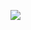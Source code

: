 ![](http://m.post.naver.com/viewer/image.nhn?src=http%3A%2F%2Fpost.phinf.naver.net%2FMjAxNjExMTFfNTkg%2FMDAxNDc4ODM2NjY1OTYy.H96607YSCwwB27PXW7X-s_iKNaTKGWfFcZHKgjWtbxIg._Hqs9sWb4XzFMjoXKWz2a24pIvbQ2ZcykvrAQr4JDr0g.JPEG%2F0.jpg)
